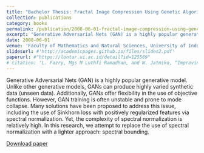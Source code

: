 ```yaml
---
title: "Bachelor Thesis: Fractal Image Compression Using Genetic Algorithm (in Bahasa)"
collection: publications
category: books
permalink: /publication/2008-06-01-fractal-image-compression-using-genetic-algorithm
excerpt: "Generative Adversarial Nets (GAN) is a highly popular generative model. Unlike other generative models, GANs can produce highly varied synthetic data (unseen data). Additionally, GANs offer flexibility in the use of objective functions. However, GAN training is often unstable and prone to mode collapse."
date: 2008-06-01
venue: 'Faculty of Mathematics and Natural Sciences, University of Indonesia'
slidesurl: #'http://academicpages.github.io/files/slides2.pdf'
paperurl: #"https://lontar.ui.ac.id/detail?id=125569"
# citation: 'L. Fazry, Mgs M Luthfi Ramadhan, and W. Jatmiko, “Improving Remote Sensing Change Detection Via Locality Induction on Feed-forward Vision Transformer”, Jurnal Ilmu Komputer dan Informasi, vol. 17, no. 1, pp. 37–48, Feb. 2024.'
---
```


Generative Adversarial Nets (GAN) is a highly popular generative model. Unlike other generative models, GANs can produce highly varied synthetic data (unseen data). Additionally, GANs offer flexibility in the use of objective functions. However, GAN training is often unstable and prone to mode collapse. Many solutions have been proposed to address this issue, including the use of Sinkhorn loss with positively regularized features via spectral normalization. Yet, the complexity of spectral normalization is relatively high. In this research, we attempt to replace the use of spectral normalization with a lighter approach: spectral bounding.

[Download paper](https://lontar.ui.ac.id/detail?id=125569)
